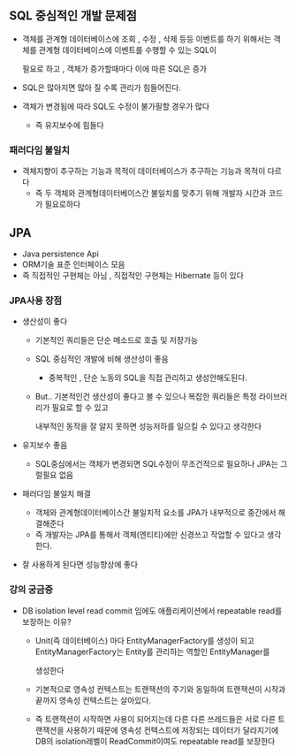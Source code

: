 ## SQL 중심적인 개발 문제점

- 객체를 관계형 데이터베이스에 조회 , 수정 , 삭제 등등 이벤트를 하기 위해서는 객체를 관계형 데이터베이스에 이벤트를 수행할 수 있는 SQL이

  필요로 하고  , 객체가 증가할때마다 이에 따른 SQL은 증가

- SQL은 많아지면 많아 질 수록 관리가 힘들어진다.

- 객체가 변경됨에 따라 SQL도 수정이 불가필할 경우가 많다

  - 즉 유지보수에 힘들다

### 패러다임 불일치

- 객체지향이 추구하는 기능과 목적이 데이터베이스가 추구하는 기능과 목적이 다르다
  - 즉 두 객체와 관계형데이터베이스간 불일치를 맞추기 위해 개발자 시간과 코드가 필요로하다

## JPA

- Java persistence Api
- ORM기술  표준 인터페이스 모음
- 즉 직접적인 구현체는 아님 , 직접적인 구현체는 Hibernate 등이 있다

### JPA사용 장점

- 생산성이 좋다

  - 기본적인 쿼리들은 단순 메소드로 호출 및 저장가능

  - SQL 중심적인 개발에 비해 생산성이 좋음

    - 중복적인 , 단순 노동의 SQL을 직접 관리하고 생성안해도된다.

  - But.. 기본적인건 생산성이 좋다고 볼 수 있으나 복잡한 쿼리들은 특정 라이브러리가 필요로 할 수 있고

    내부적인 동작을 잘 알지 못하면 성능저하를 일으킬 수 있다고 생각한다

- 유지보수 좋음

  - SQL중심에서는 객체가 변경되면 SQL수정이 무조건적으로 필요하나 JPA는 그럴필요 없음

- 패러다임 불일치 해결

  - 객체와 관계형데이터베이스간 불일치적 요소를 JPA가 내부적으로 중간에서 해결해준다
  - 즉 개발자는 JPA를 통해서 객체(엔티티)에만 신경쓰고 작업할 수 있다고 생각한다.

- 잘 사용하게 된다면 성능향상에 좋다



### 강의 궁금증

- DB isolation level read commit 임에도 애플리케이션에서 repeatable read를 보장하는 이유?

  - Unit(즉 데이터베이스) 마다 EntityManagerFactory를 생성이 되고 EntityManagerFactory는 Entity를 관리하는 역할인 EntityManager를

    생성한다

  - 기본적으로 영속성 컨텍스트는 트랜잭션의 주기와 동일하여 트랜잭션이 시작과 끝까지 영속성 컨텍스트는 살아있다.

  - 즉 트랜잭션이 시작하면 사용이 되어지는데 다른 다른 쓰레드들은 서로 다른 트랜잭션을 사용하기 때문에 영속성 컨텍스트에 저장되는 데이터가 달라지기에 DB의 isolation레벨이 ReadCommit이여도 repeatable read를 보장한다
